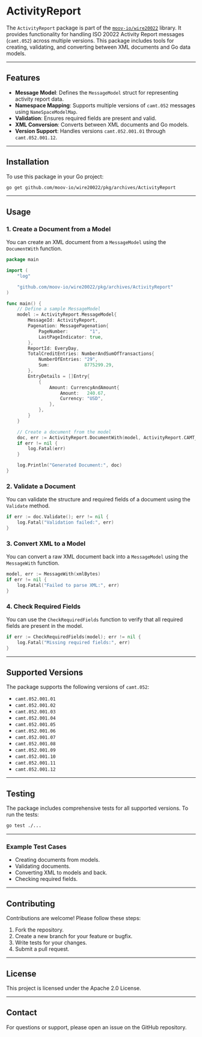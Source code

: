 # ActivityReport

The `ActivityReport` package is part of the [`moov-io/wire20022`](https://github.com/moov-io/wire20022) library. It provides functionality for handling ISO 20022 Activity Report messages (`camt.052`) across multiple versions. This package includes tools for creating, validating, and converting between XML documents and Go data models.

---

## Features

- **Message Model**: Defines the `MessageModel` struct for representing activity report data.
- **Namespace Mapping**: Supports multiple versions of `camt.052` messages using `NameSpaceModelMap`.
- **Validation**: Ensures required fields are present and valid.
- **XML Conversion**: Converts between XML documents and Go models.
- **Version Support**: Handles versions `camt.052.001.01` through `camt.052.001.12`.

---

## Installation

To use this package in your Go project:

```bash
go get github.com/moov-io/wire20022/pkg/archives/ActivityReport
```

---

## Usage

### 1. Create a Document from a Model

You can create an XML document from a `MessageModel` using the `DocumentWith` function.
```go
package main

import (
    "log"

    "github.com/moov-io/wire20022/pkg/archives/ActivityReport"
)

func main() {
    // Define a sample MessageModel
    model := ActivityReport.MessageModel{
        MessageId: ActivityReport,
        Pagenation: MessagePagenation{
            PageNumber:        "1",
            LastPageIndicator: true,
        },
        ReportId: EveryDay,
        TotalCreditEntries: NumberAndSumOfTransactions{
            NumberOfEntries: "29",
            Sum:             8775299.29,
        },
        EntryDetails = []Entry{
            {
                Amount: CurrencyAndAmount{
                    Amount:   240.67,
                    Currency: "USD",
                },
            },
        }
    }

    // Create a document from the model
    doc, err := ActivityReport.DocumentWith(model, ActivityReport.CAMT_052_001_04)
    if err != nil {
        log.Fatal(err)
    }

    log.Println("Generated Document:", doc)
}
```
### 2. Validate a Document

You can validate the structure and required fields of a document using the `Validate` method.

```go
if err := doc.Validate(); err != nil {
    log.Fatal("Validation failed:", err)
}
```

### 3. Convert XML to a Model

You can convert a raw XML document back into a `MessageModel` using the `MessageWith` function.

```go
model, err := MessageWith(xmlBytes)
if err != nil {
    log.Fatal("Failed to parse XML:", err)
}
```

### 4. Check Required Fields

You can use the `CheckRequiredFields` function to verify that all required fields are present in the model.

```go
if err := CheckRequiredFields(model); err != nil {
    log.Fatal("Missing required fields:", err)
}
```

---

## Supported Versions

The package supports the following versions of `camt.052`:

- `camt.052.001.01`
- `camt.052.001.02`
- `camt.052.001.03`
- `camt.052.001.04`
- `camt.052.001.05`
- `camt.052.001.06`
- `camt.052.001.07`
- `camt.052.001.08`
- `camt.052.001.09`
- `camt.052.001.10`
- `camt.052.001.11`
- `camt.052.001.12`

---

## Testing

The package includes comprehensive tests for all supported versions. To run the tests:

```bash
go test ./...
```

---

### Example Test Cases

- Creating documents from models.
- Validating documents.
- Converting XML to models and back.
- Checking required fields.

---

## Contributing

Contributions are welcome! Please follow these steps:

1. Fork the repository.
2. Create a new branch for your feature or bugfix.
3. Write tests for your changes.
4. Submit a pull request.

---

## License

This project is licensed under the Apache 2.0 License.

---

## Contact

For questions or support, please open an issue on the GitHub repository.
